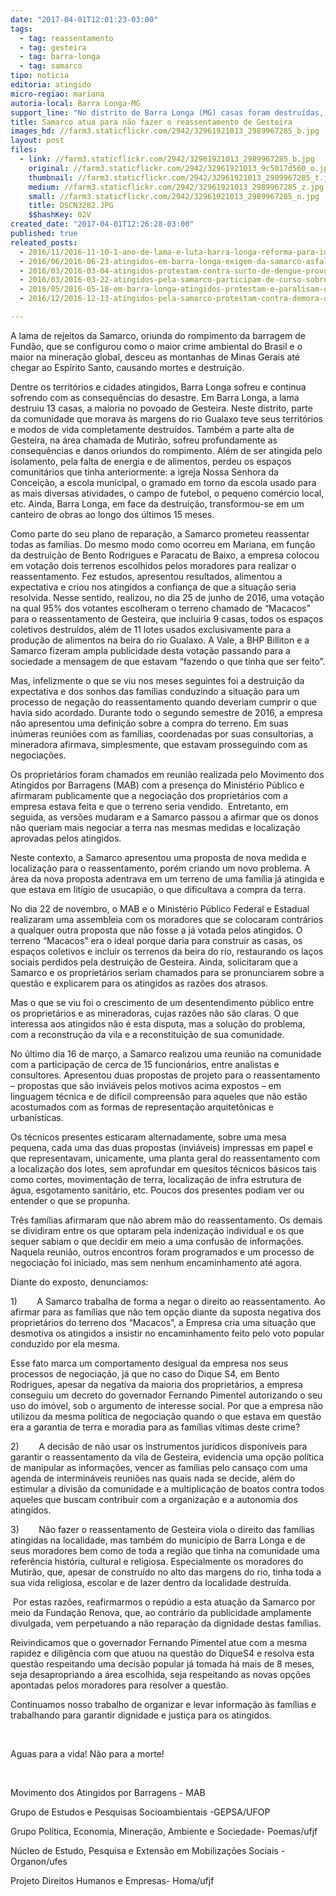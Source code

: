 ```yaml
---
date: "2017-04-01T12:01:23-03:00"
tags:
  - tag: reassentamento
  - tag: gesteira
  - tag: barra-longa
  - tag: samarco
tipo: noticia
editoria: atingido
micro-regiao: mariana
autoria-local: Barra Longa-MG
support_line: "No distrito de Barra Longa (MG) casas foram destruídas, além de ser atingida pelo isolamento, pela falta de energia e de alimentos "
title: Samarco atua para não fazer o reassentamento de Gesteira
images_hd: //farm3.staticflickr.com/2942/32961921013_2989967285_b.jpg
layout: post
files:
  - link: //farm3.staticflickr.com/2942/32961921013_2989967285_b.jpg
    original: //farm3.staticflickr.com/2942/32961921013_9c5017d560_o.jpg
    thumbnail: //farm3.staticflickr.com/2942/32961921013_2989967285_t.jpg
    medium: //farm3.staticflickr.com/2942/32961921013_2989967285_z.jpg
    small: //farm3.staticflickr.com/2942/32961921013_2989967285_n.jpg
    title: DSCN3282.JPG
    $$hashKey: 02V
created_date: "2017-04-01T12:26:28-03:00"
published: true
releated_posts:
  - 2016/11/2016-11-10-1-ano-de-lama-e-luta-barra-longa-reforma-para-ingles-ver.md
  - 2016/06/2016-06-23-atingidos-em-barra-longa-exigem-da-samarco-asfaltamento-de-estrada-para-ponte-nova.md
  - 2016/03/2016-03-04-atingidos-protestam-contra-surto-de-dengue-provocado-pela-samarco.md
  - 2016/03/2016-03-22-atingidos-pela-samarco-participam-de-curso-sobre-pensadores-brasileiros.md
  - 2016/05/2016-05-18-em-barra-longa-atingidos-protestam-e-paralisam-obras-da-samarco.md
  - 2016/12/2016-12-13-atingidos-pela-samarco-protestam-contra-demora-de-reassentamento.md

---
```

<p>A lama de rejeitos da Samarco, oriunda do rompimento da barragem de Fund&atilde;o, que se configurou como o maior crime ambiental do Brasil e o maior na minera&ccedil;&atilde;o global, desceu as montanhas de Minas Gerais at&eacute; chegar ao Esp&iacute;rito Santo, causando mortes e destrui&ccedil;&atilde;o.</p>

<p>Dentre os territ&oacute;rios e cidades atingidos, Barra Longa sofreu e continua sofrendo com as consequ&ecirc;ncias do desastre. Em Barra Longa, a lama destruiu 13 casas, a maioria no povoado de Gesteira. Neste distrito, parte da comunidade que morava &agrave;s margens do rio Gualaxo teve seus territ&oacute;rios e modos de vida completamente destru&iacute;dos. Tamb&eacute;m a parte alta de Gesteira, na &aacute;rea chamada de Mutir&atilde;o, sofreu profundamente as consequ&ecirc;ncias e danos oriundos do rompimento. Al&eacute;m de ser atingida pelo isolamento, pela falta de energia e de alimentos, perdeu os espa&ccedil;os comunit&aacute;rios que tinha anteriormente: a igreja Nossa Senhora da Concei&ccedil;&atilde;o, a escola municipal, o gramado em torno da escola usado para as mais diversas atividades, o campo de futebol, o pequeno com&eacute;rcio local, etc. Ainda, Barra Longa, em face da destrui&ccedil;&atilde;o, transformou-se em um canteiro de obras ao longo dos &uacute;ltimos 15 meses.</p>

<p>Como parte do seu plano de repara&ccedil;&atilde;o, a Samarco prometeu reassentar todas as fam&iacute;lias. Do mesmo modo como ocorreu em Mariana, em fun&ccedil;&atilde;o da destrui&ccedil;&atilde;o de Bento Rodrigues e Paracatu de Baixo, a empresa colocou em vota&ccedil;&atilde;o dois terrenos escolhidos pelos moradores para realizar o reassentamento. Fez estudos, apresentou resultados, alimentou a expectativa e criou nos atingidos a confian&ccedil;a de que a situa&ccedil;&atilde;o seria resolvida. Nesse sentido, realizou, no dia 25 de junho de 2016, uma vota&ccedil;&atilde;o na qual 95% dos votantes escolheram o terreno chamado de &ldquo;Macacos&rdquo; para o reassentamento de Gesteira, que incluiria 9 casas, todos os espa&ccedil;os coletivos destru&iacute;dos, al&eacute;m de 11 lotes usados exclusivamente para a produ&ccedil;&atilde;o de alimentos na beira do rio Gualaxo. A Vale, a BHP Billiton e a Samarco fizeram ampla publicidade desta vota&ccedil;&atilde;o passando para a sociedade a mensagem de que estavam &ldquo;fazendo o que tinha que ser feito&rdquo;.</p>

<p>Mas, infelizmente o que se viu nos meses seguintes foi a destrui&ccedil;&atilde;o da expectativa e dos sonhos das fam&iacute;lias conduzindo a situa&ccedil;&atilde;o para um processo de nega&ccedil;&atilde;o do reassentamento quando deveriam cumprir o que havia sido acordado. Durante todo o segundo semestre de 2016, a empresa n&atilde;o apresentou uma defini&ccedil;&atilde;o sobre a compra do terreno. Em suas in&uacute;meras reuni&otilde;es com as fam&iacute;lias, coordenadas por suas consultorias, a mineradora afirmava, simplesmente, que estavam prosseguindo com as negocia&ccedil;&otilde;es.</p>

<p>Os propriet&aacute;rios foram chamados em reuni&atilde;o realizada pelo Movimento dos Atingidos por Barragens (MAB) com a presen&ccedil;a do Minist&eacute;rio P&uacute;blico e afirmaram publicamente que a negocia&ccedil;&atilde;o dos propriet&aacute;rios com a empresa estava feita e que o terreno seria vendido.&nbsp; Entretanto, em seguida, as vers&otilde;es mudaram e a Samarco passou a afirmar que os donos n&atilde;o queriam mais negociar a terra nas mesmas medidas e localiza&ccedil;&atilde;o aprovadas pelos atingidos.</p>

<p>Neste contexto, a Samarco apresentou uma proposta de nova medida e localiza&ccedil;&atilde;o para o reassentamento, por&eacute;m criando um novo problema. A &aacute;rea da nova proposta adentrava em um terreno de uma fam&iacute;lia j&aacute; atingida e que estava em lit&iacute;gio de usucapi&atilde;o, o que dificultava a compra da terra.</p>

<p>No dia 22 de novembro, o MAB e o Minist&eacute;rio P&uacute;blico Federal e Estadual realizaram uma assembleia com os moradores que se colocaram contr&aacute;rios a qualquer outra proposta que n&atilde;o fosse a j&aacute; votada pelos atingidos. O terreno &ldquo;Macacos&rdquo; era o ideal porque daria para construir as casas, os espa&ccedil;os coletivos e incluir os terrenos da beira do rio, restaurando os la&ccedil;os sociais perdidos pela destrui&ccedil;&atilde;o de Gesteira. Ainda, solicitaram que a&nbsp; Samarco e os propriet&aacute;rios seriam chamados para se pronunciarem sobre a quest&atilde;o e explicarem para os atingidos as raz&otilde;es dos atrasos.</p>

<p>Mas o que se viu foi o crescimento de um desentendimento p&uacute;blico entre os propriet&aacute;rios e as mineradoras, cujas raz&otilde;es n&atilde;o s&atilde;o claras. O que interessa aos atingidos n&atilde;o &eacute; esta disputa, mas a solu&ccedil;&atilde;o do problema, com a reconstru&ccedil;&atilde;o da vila e a reconstitui&ccedil;&atilde;o de sua comunidade.</p>

<p>No &uacute;ltimo dia 16 de mar&ccedil;o, a Samarco realizou uma reuni&atilde;o na comunidade com a participa&ccedil;&atilde;o de cerca de 15 funcion&aacute;rios, entre analistas e consultores. Apresentou duas propostas de projeto para o reassentamento &ndash; propostas que s&atilde;o invi&aacute;veis pelos motivos acima expostos &ndash; em linguagem t&eacute;cnica e de dif&iacute;cil compreens&atilde;o para aqueles que n&atilde;o est&atilde;o acostumados com as formas de representa&ccedil;&atilde;o arquitet&ocirc;nicas e urban&iacute;sticas.</p>

<p>Os t&eacute;cnicos presentes esticaram alternadamente, sobre uma mesa pequena, cada uma das duas propostas (invi&aacute;veis) impressas em papel e que representavam, unicamente, uma planta geral do reassentamento com a localiza&ccedil;&atilde;o dos lotes, sem aprofundar em quesitos t&eacute;cnicos b&aacute;sicos tais como cortes, movimenta&ccedil;&atilde;o de terra, localiza&ccedil;&atilde;o de infra estrutura de &aacute;gua, esgotamento sanit&aacute;rio, etc. Poucos dos presentes podiam ver ou entender o que se propunha.</p>

<p>Tr&ecirc;s fam&iacute;lias afirmaram que n&atilde;o abrem m&atilde;o do reassentamento. Os demais se dividiram entre os que optaram pela indeniza&ccedil;&atilde;o individual e os que sequer sabiam o que decidir em meio a uma confus&atilde;o de informa&ccedil;&otilde;es. Naquela reuni&atilde;o, outros encontros foram programados e um processo de negocia&ccedil;&atilde;o foi iniciado, mas sem nenhum encaminhamento at&eacute; agora.</p>

<p>Diante do exposto, denunciamos:</p>

<p>1)&nbsp;&nbsp;&nbsp;&nbsp;&nbsp;&nbsp;&nbsp; A Samarco trabalha de forma a negar o direito ao reassentamento. Ao afirmar para as fam&iacute;lias que n&atilde;o tem op&ccedil;&atilde;o diante da suposta negativa dos propriet&aacute;rios do terreno dos &ldquo;Macacos&rdquo;, a Empresa cria uma situa&ccedil;&atilde;o que desmotiva os atingidos a insistir no encaminhamento feito pelo voto popular conduzido por ela mesma.</p>

<p>Esse fato marca um comportamento desigual da empresa nos seus processos de negocia&ccedil;&atilde;o, j&aacute; que no caso do Dique S4, em Bento Rodrigues, apesar da negativa da maioria dos propriet&aacute;rios, a empresa conseguiu um decreto do governador Fernando Pimentel autorizando o seu uso do im&oacute;vel, sob o argumento de interesse social. Por que a empresa n&atilde;o utilizou da mesma pol&iacute;tica de negocia&ccedil;&atilde;o quando o que estava em quest&atilde;o era a garantia de terra e moradia para as fam&iacute;lias v&iacute;timas deste crime?</p>

<p>2)&nbsp;&nbsp;&nbsp;&nbsp;&nbsp;&nbsp;&nbsp; A decis&atilde;o de n&atilde;o usar os instrumentos jur&iacute;dicos dispon&iacute;veis para garantir o reassentamento da vila de Gesteira, evidencia uma op&ccedil;&atilde;o pol&iacute;tica de manipular as informa&ccedil;&otilde;es, vencer as fam&iacute;lias pelo cansa&ccedil;o com uma agenda de intermin&aacute;veis reuni&otilde;es nas quais nada se decide, al&eacute;m do estimular a divis&atilde;o da comunidade e a multiplica&ccedil;&atilde;o de boatos contra todos aqueles que buscam contribuir com a organiza&ccedil;&atilde;o e a autonomia dos atingidos.</p>

<p>3)&nbsp;&nbsp;&nbsp;&nbsp;&nbsp;&nbsp;&nbsp; N&atilde;o fazer o reassentamento de Gesteira viola o direito das fam&iacute;lias atingidas na localidade, mas tamb&eacute;m do munic&iacute;pio de Barra Longa e de seus moradores bem como de toda a regi&atilde;o que tinha na comunidade uma refer&ecirc;ncia hist&oacute;ria, cultural e religiosa. Especialmente os moradores do Mutir&atilde;o, que, apesar de constru&iacute;do no alto das margens do rio, tinha toda a sua vida religiosa, escolar e de lazer dentro da localidade destru&iacute;da.</p>

<p>&nbsp;Por estas raz&otilde;es, reafirmarmos o rep&uacute;dio a esta atua&ccedil;&atilde;o da Samarco por meio da Funda&ccedil;&atilde;o Renova, que, ao contr&aacute;rio da publicidade amplamente divulgada, vem perpetuando a n&atilde;o repara&ccedil;&atilde;o da dignidade destas fam&iacute;lias.</p>

<p>Reivindicamos que o governador Fernando Pimentel atue com a mesma rapidez e dilig&ecirc;ncia com que atuou na quest&atilde;o do DiqueS4 e resolva esta quest&atilde;o respeitando uma decis&atilde;o popular j&aacute; tomada h&aacute; mais de 8 meses, seja desapropriando a &aacute;rea escolhida, seja respeitando as novas op&ccedil;&otilde;es apontadas pelos moradores para resolver a quest&atilde;o.</p>

<p>Continuamos nosso trabalho de organizar e levar informa&ccedil;&atilde;o &agrave;s fam&iacute;lias e trabalhando para garantir dignidade e justi&ccedil;a para os atingidos.</p>

<p>&nbsp;</p>

<p>Aguas para a vida! N&atilde;o para a morte!</p>

<p>&nbsp;</p>

<p>Movimento dos Atingidos por Barragens - MAB</p>

<p>Grupo de Estudos e Pesquisas Socioambientais&nbsp;-GEPSA/UFOP</p>

<p>Grupo Pol&iacute;tica, Economia, Minera&ccedil;&atilde;o, Ambiente e Sociedade- Poemas/ufjf</p>

<p>N&uacute;cleo de Estudo, Pesquisa e Extens&atilde;o em Mobiliza&ccedil;&otilde;es Sociais - Organon/ufes</p>

<p>Projeto Direitos Humanos e Empresas- Homa/ufjf</p>

<p>&nbsp;</p>
